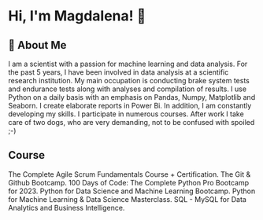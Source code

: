 # Hi, I'm Magdalena! 👋

## 🚀 About Me
I am a scientist with a passion for machine learning and data analysis.
For the past 5 years, I have been involved in data analysis at a scientific research institution. My main occupation is conducting brake system tests and endurance tests along with analyses and compilation of results. I use Python on a daily basis with an emphasis on Pandas, Numpy, Matplotlib and Seaborn. I create elaborate reports in Power Bi. In addition, I am constantly developing my skills. I participate in numerous courses. After work I take care of two dogs, who are very demanding, not to be confused with spoiled ;-) 

## Course

The Complete Agile Scrum Fundamentals Course + Certification.
The Git & Github Bootcamp.
100 Days of Code: The Complete Python Pro Bootcamp for 2023.
Python for Data Science and Machine Learning Bootcamp.
Python for Machine Learning & Data Science Masterclass.
SQL - MySQL for Data Analytics and Business Intelligence.

<!--
**ChojdiMag/ChojdiMag** is a ✨ _special_ ✨ repository because its `README.md` (this file) appears on your GitHub profile.

Here are some ideas to get you started:

- 🔭 I’m currently working on ...
- 🌱 I’m currently learning ...
- 👯 I’m looking to collaborate on ...
- 🤔 I’m looking for help with ...
- 💬 Ask me about ...
- 📫 How to reach me: ...
- 😄 Pronouns: ...
- ⚡ Fun fact: ...
-->
